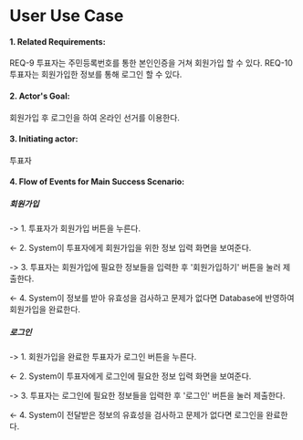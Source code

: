 # User Use Case


#### 1. Related Requirements: 
REQ-9 투표자는 주민등록번호를 통한 본인인증을 거쳐 회원가입 할 수 있다.
REQ-10 투표자는 회원가입한 정보를 통해 로그인 할 수 있다.


#### 2. Actor's Goal: 
회원가입 후 로그인을 하여 온라인 선거를 이용한다.

#### 3. Initiating actor: 
투표자

#### 4. Flow of Events for Main Success Scenario:

##### 회원가입
-> 1. 투표자가 회원가입 버튼을 누른다.

<- 2. System이 투표자에게 회원가입을 위한 정보 입력 화면을 보여준다.

-> 3. 투표자는 회원가입에 필요한 정보들을 입력한 후 '회원가입하기' 버튼을 눌러 제출한다.

<- 4. System이 정보를 받아 유효성을 검사하고 문제가 없다면 Database에 반영하여 회원가입을 완료한다.
  
##### 로그인
-> 1. 회원가입을 완료한 투표자가 로그인 버튼을 누른다.

<- 2. System이 투표자에게 로그인에 필요한 정보 입력 화면을 보여준다.
  
-> 3. 투표자는 로그인에 필요한 정보들을 입력한 후 '로그인' 버튼을 눌러 제출한다.
  
<- 4. System이 전달받은 정보의 유효성을 검사하고 문제가 없다면 로그인을 완료한다.



